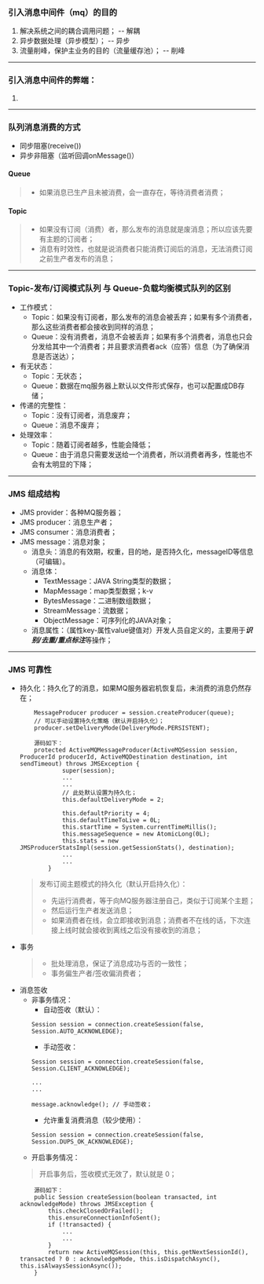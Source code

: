 ### 引入消息中间件（mq）的目的
1. 解决系统之间的耦合调用问题；                   -- 解耦
2. 异步数据处理（异步模型）；                     -- 异步
3. 流量削峰，保护主业务的目的（流量缓存池）；      -- 削峰
***
### 引入消息中间件的弊端：
1.
***


### 队列消息消费的方式
- 同步阻塞(receive())
- 异步非阻塞（监听回调onMessage()）

#### Queue 
> - 如果消息已生产且未被消费，会一直存在，等待消费者消费；

#### Topic
> - 如果没有订阅（消费）者，那么发布的消息就是废消息；所以应该先要有主题的订阅者；
> - 消息有时效性，也就是说消费者只能消费订阅后的消息，无法消费订阅之前生产者发布的消息；
---

### Topic-发布/订阅模式队列 与 Queue-负载均衡模式队列的区别
- 工作模式：
    - Topic：如果没有订阅者，那么发布的消息会被丢弃；如果有多个消费者，那么这些消费者都会接收到同样的消息；
    - Queue：没有消费者，消息不会被丢弃；如果有多个消费者，消息也只会分发给其中一个消费者；并且要求消费者ack（应答）信息（为了确保消息是否送达）；
- 有无状态：
    - Topic：无状态；
    - Queue：数据在mq服务器上默认以文件形式保存，也可以配置成DB存储；
- 传递的完整性：
    - Topic：没有订阅者，消息废弃；
    - Queue：消息不废弃；
- 处理效率：
    - Topic：随着订阅者越多，性能会降低；
    - Queue：由于消息只需要发送给一个消费者，所以消费者再多，性能也不会有太明显的下降；
    
---
### JMS 组成结构
- JMS provider：各种MQ服务器；
- JMS producer：消息生产者；
- JMS consumer：消息消费者；
- JMS message：消息对象；
    - 消息头：消息的有效期，权重，目的地，是否持久化，messageID等信息（可编辑）。
    - 消息体：
        - TextMessage：JAVA String类型的数据；
        - MapMessage：map类型数据；k-v
        - BytesMessage：二进制数组数据；
        - StreamMessage：流数据；
        - ObjectMessage：可序列化的JAVA对象；
    - 消息属性：（属性key-属性value键值对）开发人员自定义的，主要用于***识别/去重/重点标注***等操作；
---
### JMS 可靠性
- 持久化：持久化了的消息，如果MQ服务器宕机恢复后，未消费的消息仍然存在；
    ```
        MessageProducer producer = session.createProducer(queue);
        // 可以手动设置持久化策略（默认开启持久化）；
        producer.setDeliveryMode(DeliveryMode.PERSISTENT);
    ```
    ```
        源码如下：
        protected ActiveMQMessageProducer(ActiveMQSession session, ProducerId producerId, ActiveMQDestination destination, int sendTimeout) throws JMSException {
                super(session);
                ...
                ...
                // 此处默认设置为持久化；
                this.defaultDeliveryMode = 2;
                
                this.defaultPriority = 4;
                this.defaultTimeToLive = 0L;
                this.startTime = System.currentTimeMillis();
                this.messageSequence = new AtomicLong(0L);
                this.stats = new JMSProducerStatsImpl(session.getSessionStats(), destination);
                ...
                ...
            }
    ```
    > 发布订阅主题模式的持久化（默认开启持久化）：
    > - 先运行消费者，等于向MQ服务器注册自己，类似于订阅某个主题；
    > - 然后运行生产者发送消息；
    > - 如果消费者在线，会立即接收到消息；消费者不在线的话，下次连接上线时就会接收到离线之后没有接收到的消息；
- 事务
    > - 批处理消息，保证了消息成功与否的一致性；
    > - 事务偏生产者/签收偏消费者；
- 消息签收
    - 非事务情况：
        - 自动签收（默认）：
        ```
        Session session = connection.createSession(false, Session.AUTO_ACKNOWLEDGE);
        ```
        - 手动签收：
         ```
        Session session = connection.createSession(false, Session.CLIENT_ACKNOWLEDGE);
        
        ...
        ...
        
        message.acknowledge(); // 手动签收；
        ```
        - 允许重复消费消息（较少使用）：
        ```
        Session session = connection.createSession(false, Session.DUPS_OK_ACKNOWLEDGE);
        ```
    - 开启事务情况：
    > 开启事务后，签收模式无效了，默认就是 0；
    ```
        源码如下：
        public Session createSession(boolean transacted, int acknowledgeMode) throws JMSException {
            this.checkClosedOrFailed();
            this.ensureConnectionInfoSent();
            if (!transacted) {
                ...
                ...
            }
            return new ActiveMQSession(this, this.getNextSessionId(), transacted ? 0 : acknowledgeMode, this.isDispatchAsync(), this.isAlwaysSessionAsync());
        }
    ```